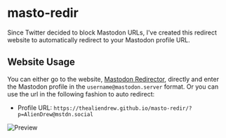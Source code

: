 # masto-redir
Since Twitter decided to block Mastodon URLs, I've created this redirect website to automatically redirect to your Mastodon profile URL.

## Website Usage
You can either go to the website, [Mastodon Redirector](https://thealiendrew.github.io/masto-redir/), directly and enter the Mastodon profile in the `username@mastodon.server` format. Or you can use the url in the following fashion to auto redirect:

- Profile URL: `https://thealiendrew.github.io/masto-redir/?p=AlienDrew@mstdn.social`

![Preview](https://github.com/TheAlienDrew/masto-redir/blob/main/img/readme/preview.png)
